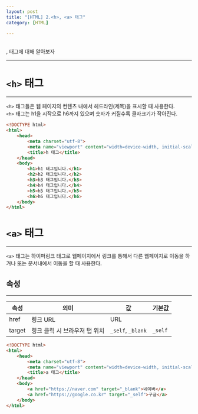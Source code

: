 ```yaml
---
layout: post
title: "[HTML] 2.<h>, <a> 태그"
category: [HTML]

---
```

<br>
<h>, <a> 태그에 대해 알아보자
<!-- more -->
<hr>


# `<h>` 태그
---
`<h>` 태그들은 웹 페이지의 컨텐츠 내에서 헤드라인(제목)을 표시할 때 사용한다.   
`<h>` 태그는 h1을 시작으로 h6까지 있으며 숫자가 커질수록 클자크기가 작아진다.


```html
<!DOCTYPE html>
<html>
    <head>
        <meta charset="utf-8">
        <meta name="viewport" content="width=device-width, initial-scale=1.0">
        <title>h 태그</title>
    </head>
    <body>
        <h1>h1 태그입니다.</h1>
        <h2>h2 태그입니다.</h2>
        <h3>h3 태그입니다.</h3>
        <h4>h4 태그입니다.</h4>
        <h5>h5 태그입니다.</h5>
        <h6>h6 태그입니다.</h6>
    </body>
</html>
```

# `<a>` 태그
---
`<a>` 태그는 하이퍼링크 태그로 웹페이지에서 링크를 통해서 다른 웹페이지로 이동을 하거나 또는 문서내에서 이동을 할 때 사용한다.   

## 속성
---
|속성|의미|값|기본값|
|---|---|---|---|
|href|링크 URL|URL||
|target|링크 클릭 시 브라우저 탭 위치|`_self`, `_blank`|`_self`|

```html
<!DOCTYPE html>
<html>
    <head>
        <meta charset="utf-8">
        <meta name="viewport" content="width=device-width, initial-scale=1.0">
        <title>a 태그</title>
    </head>
    <body>
        <a href="https://naver.com" target="_blank">네이버</a>
        <a href="https://google.co.kr" target="_self">구글</a>
    </body>
</html>
```
